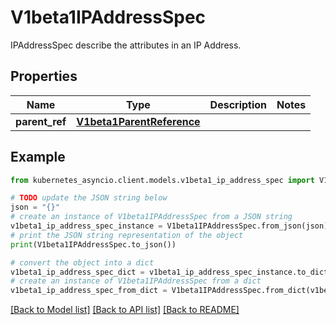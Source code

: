 # V1beta1IPAddressSpec

IPAddressSpec describe the attributes in an IP Address.

## Properties

Name | Type | Description | Notes
------------ | ------------- | ------------- | -------------
**parent_ref** | [**V1beta1ParentReference**](V1beta1ParentReference.md) |  | 

## Example

```python
from kubernetes_asyncio.client.models.v1beta1_ip_address_spec import V1beta1IPAddressSpec

# TODO update the JSON string below
json = "{}"
# create an instance of V1beta1IPAddressSpec from a JSON string
v1beta1_ip_address_spec_instance = V1beta1IPAddressSpec.from_json(json)
# print the JSON string representation of the object
print(V1beta1IPAddressSpec.to_json())

# convert the object into a dict
v1beta1_ip_address_spec_dict = v1beta1_ip_address_spec_instance.to_dict()
# create an instance of V1beta1IPAddressSpec from a dict
v1beta1_ip_address_spec_from_dict = V1beta1IPAddressSpec.from_dict(v1beta1_ip_address_spec_dict)
```
[[Back to Model list]](../README.md#documentation-for-models) [[Back to API list]](../README.md#documentation-for-api-endpoints) [[Back to README]](../README.md)


